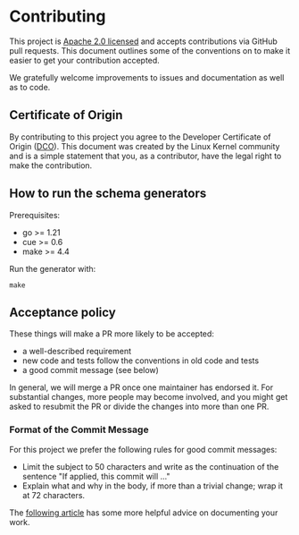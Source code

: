 # Contributing

This project is [Apache 2.0 licensed](LICENSE) and
accepts contributions via GitHub pull requests. This document outlines
some of the conventions on to make it easier to get your contribution
accepted.

We gratefully welcome improvements to issues and documentation as well as to
code.

## Certificate of Origin

By contributing to this project you agree to the Developer Certificate of
Origin ([DCO](DCO)). This document was created by the Linux Kernel community and is a
simple statement that you, as a contributor, have the legal right to make the
contribution.

## How to run the schema generators

Prerequisites:

* go >= 1.21
* cue >= 0.6
* make >= 4.4

Run the generator with:

```shell
make
```

## Acceptance policy

These things will make a PR more likely to be accepted:

- a well-described requirement
- new code and tests follow the conventions in old code and tests
- a good commit message (see below)

In general, we will merge a PR once one maintainer has endorsed it.
For substantial changes, more people may become involved, and you might
get asked to resubmit the PR or divide the changes into more than one PR.

### Format of the Commit Message

For this project we prefer the following rules for good commit messages:

- Limit the subject to 50 characters and write as the continuation
  of the sentence "If applied, this commit will ..."
- Explain what and why in the body, if more than a trivial change;
  wrap it at 72 characters.

The [following article](https://chris.beams.io/posts/git-commit/#seven-rules)
has some more helpful advice on documenting your work.
